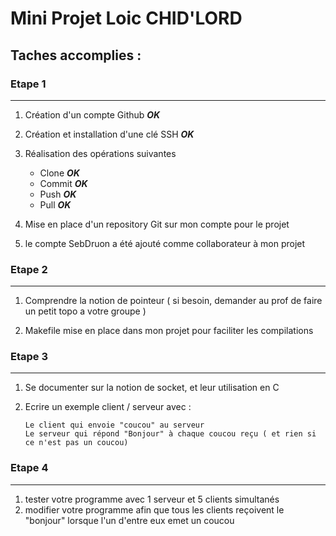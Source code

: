 # Mini Projet Loic CHID'LORD

## Taches accomplies :

  ### Etape 1
  ----------------

   1. Création d'un compte Github     **_OK_**
      
   2. Création et installation d'une clé SSH    **_OK_**
      
   3. Réalisation des opérations suivantes  
         * Clone      **_OK_**
         * Commit     **_OK_**  
         * Push       **_OK_** 
         * Pull       **_OK_**  

   4. Mise en place d'un repository Git sur mon compte pour le projet
      
   5. le compte SebDruon a été ajouté comme collaborateur à mon projet  
  
  ### Etape 2
  
  ----------------
  
   1. Comprendre la notion de pointeur ( si besoin, demander au prof de faire un petit topo a votre groupe )
      
   2. Makefile mise en place dans mon projet pour faciliter les compilations
      
  ### Etape 3
  
  ----------------
      
   1. Se documenter sur la notion de socket, et leur utilisation en C
      
   2. Ecrire un exemple client / serveur avec :
   
          Le client qui envoie "coucou" au serveur
          Le serveur qui répond "Bonjour" à chaque coucou reçu ( et rien si ce n'est pas un coucou)
          
   ### Etape 4
   
   ----------------
   
   1. tester votre programme avec 1 serveur et 5 clients simultanés
   2. modifier votre programme afin que tous les clients reçoivent le "bonjour" lorsque l'un d'entre eux emet un coucou
      
